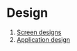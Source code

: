 # Design

1. [Screen designs](pages/screen-design.md)
2. [Application design](pages/application-design.md)
